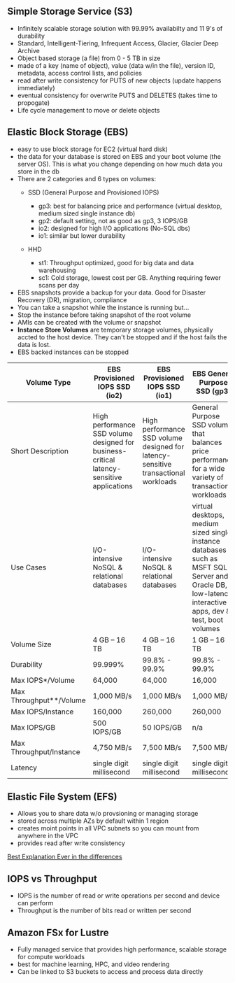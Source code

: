 ## Simple Storage Service (S3)
- Infinitely scalable storage solution with 99.99% availabilty and 11 9's of durability
- Standard, Intelligent-Tiering, Infrequent Access, Glacier, Glacier Deep Archive
- Object based storage (a file) from 0 - 5 TB in size
- made of a key (name of object), value (data w/in the file), version ID, metadata, access control lists, and policies
- read after write consistency for PUTS of new objects (update happens immediately)
- eventual consistency for overwrite PUTS and DELETES (takes time to propogate)
- Life cycle management to move or delete objects

## Elastic Block Storage (EBS) 
- easy to use block storage for EC2 (virtual hard disk)
- the data for your database is stored on EBS and your boot volume (the server OS). This is what you change depending on how much data you store in the db
- There are 2 categories and 6 types on volumes:
    - SSD (General Purpose and Provisioned IOPS)
        - gp3: best for balancing price and performance (virtual desktop, medium sized single instance db)
        - gp2: default setting, not as good as gp3, 3 IOPS/GB
        - io2: designed for high I/O applications (No-SQL dbs) 
        - io1: similar but lower durability

    - HHD 
        - st1: Throughput optimized, good for big data and data warehousing
        - sc1: Cold storage, lowest cost per GB. Anything requiring fewer scans per day
- EBS snapshots provide a backup for your data. Good for Disaster Recovery (DR), migration, compliance
- You can take a snapshot while the instance is running but...
- Stop the instance before taking snapshot of the root volume
- AMIs can be created with the volume or snapshot
- **Instance Store Volumes** are temporary storage volumes, physically accted to the host device. They can't be stopped and if the host fails the data is lost.
- EBS backed instances can be stopped 


| Volume Type | EBS Provisioned IOPS SSD (io2) | EBS Provisioned IOPS SSD (io1) | EBS General Purpose SSD (gp3) | EBS General Purpose SSD (gp2) |
| ----------- | ----------- | ----------- | ----------- | ----------- |
| Short Description | High performance SSD volume designed for business-critical latency-sensitive applications | High performance SSD volume designed for latency-sensitive transactional workloads |General Purpose SSD volume that balances price performance for a wide variety of transactional workloads | General Purpose SSD volume that balances price performance for a wide variety of transactional workloads |
| Use Cases | I/O-intensive NoSQL & relational databases | I/O-intensive NoSQL & relational databases | virtual desktops, medium sized single instance databases such as MSFT SQL Server and Oracle DB, low-latency interactive apps, dev & test, boot volumes | Boot volumes, low-latency interactive apps, dev & test |
| Volume Size | 4 GB – 16 TB | 4 GB – 16 TB | 1 GB – 16 TB | 1 GB – 16 TB |
| Durability | 99.999% | 99.8% - 99.9% | 99.8% - 99.9% | 99.8% - 99.9% |
| Max IOPS*/Volume | 64,000 | 64,000 | 16,000 | 16,000 |
| Max Throughput**/Volume | 1,000 MB/s | 1,000 MB/s | 1,000 MB/s | 250 MB/s |
| Max IOPS/Instance | 160,000 | 260,000 | 260,000 | 260,000 |
| Max IOPS/GB | 500 IOPS/GB | 50 IOPS/GB | n/a | n/a |
| Max Throughput/Instance | 4,750 MB/s | 7,500 MB/s | 7,500 MB/s | 7,500 MB/s |
| Latency | single digit millisecond | single digit millisecond | single digit millisecond | single digit millisecond |

## Elastic File System (EFS)
- Allows you to share data w/o provsioning or managing storage
- stored across multiple AZs by default within 1 region
- creates moint points in all VPC subnets so you can mount from anywhere in the VPC
- provides read after write consistency

[Best Explanation Ever in the differences](https://stackoverflow.com/questions/29575877/aws-efs-vs-ebs-vs-s3-differences-when-to-use)

## IOPS vs Throughput
- IOPS is the number of read or write operations per second and device can perform
- Throughput is the number of bits read or written per second

## Amazon FSx for Lustre
- Fully managed service that provides high performance, scalable storage for compute workloads
- best for machine learning, HPC, and video rendering
- Can be linked to S3 buckets to access and process data directly
